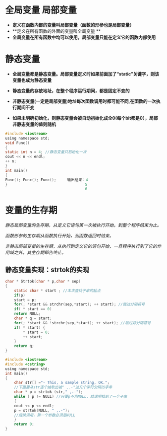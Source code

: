 # 全局变量 局部变量



*  **定义在函数内部的变量叫局部变量（函数的形参也是局部变量）**
* **定义在所有函数的外面的变量叫全局变量 **
* **全局变量在所有函数中均可以使用，局部变量只能在定义它的函数内部使用**





# 静态变量



* **全局变量都是静态变量。局部变量定义时如果前面加了“static”关键字，则该变量也成为静态变量**

  

* **静态变量的存放地址，在整个程序运行期间，都是固定不变的**

  

* **非静态变量(一定是局部变量)地址每次函数调用时都可能不同,在函数的一次执行期间不变**

  

* **如果未明确初始化，则静态变量会被自动初始化成全0(每个bit都是0），局部非静态变量的值则随机**

```c
#include <iostream>
using namespace std;
void Func()
{
static int n = 4; //静态变量只初始化一次
cout << n << endl;
++ n;
}
int main()
{
Func(); Func(); Func();     输出结果：4 
}                                   5
    								6
```



# 变量的生存期

*静态局部变量的生存期，从定义它语句第一次被执行开始，到整个程序结束为止。*

*函数形参的生存期从函数执行开始，到函数返回时结束。*

*非静态局部变量的生存期，从执行到定义它的语句开始，一旦程序执行到了它的作用域之外，其生存期即告终止。*







## 静态变量实现：strtok的实现



```c
char * Strtok(char * p,char * sep) 
{
	static char * start ; //本次查找子串的起点
	if(p)
	start = p;
	for(; *start && strchr(sep,*start); ++ start); //跳过分隔符号
	if( * start == 0)
	return NULL; 
	char * q = start; 
	for(; *start && !strchr(sep,*start); ++ start); //跳过非分隔符号
	if( * start) {
		* start = 0;
		++ start;
	}
	return q;
}

#include <iostream>
#include <cstring>
using namespace std;
int main()
{
	char str[] ="- This, a sample string, OK.";	
    //下面要从str逐个抽取出被" ,.-"这几个字符分隔的字串
	char * p = strtok (str," ,.-"); 
	while ( p != NULL) //只要p不为NULL，就说明找到了一个子串
	{
	cout << p << endl;
	p = strtok(NULL, " ,.-");
	//后续调用，第一个参数必须是NULL
	}
	return 0;
}
```

